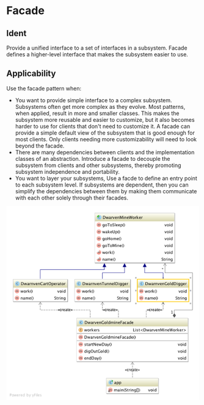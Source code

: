 # Facade

## Ident

Provide a unified interface to a set of interfaces in a subsystem. Facade defines a higher-level interface that makes the subsystem easier to use.

## Applicability

Use the facade pattern when:

 - You want to provide  simple interface to a complex subsystem. Subsystems often get more complex as they evolve. Most patterns, when applied, result in more and smaller classes. This makes the subsystem more reusable and easier to customize, but it also becomes harder to use for clients that don't need to customize it. A facade can provide a simple default view of the subsystem that is good enough for most clients. Only clients needing more customizability will need to look beyond the facade.
 - There are many dependencies between clients and the implementation classes of an abstraction. Introduce a facade to decouple the subsystem from clients and other subsystems, thereby promoting subsystem independence and portability.
 - You want to layer your subsystems, Use a facde to define an entry point to each subsystem level. If subsystems are dependent, then you can simplify the dependencies between them by making them communicate with each other solely through their facades.

![Facade diagram](facade-pattern.png)

